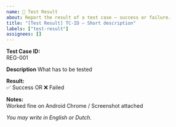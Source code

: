 ```yaml
---
name: 🧪 Test Result
about: Report the result of a test case — success or failure.
title: "[Test Result] TC-ID – Short description"
labels: ["test-result"]
assignees: []
---
```


**Test Case ID:**  
REG-001

**Description**
What has to be tested

**Result:**  
✅ Success OR ❌ Failed

**Notes:**  
Worked fine on Android Chrome / Screenshot attached

*You may write in English or Dutch.*